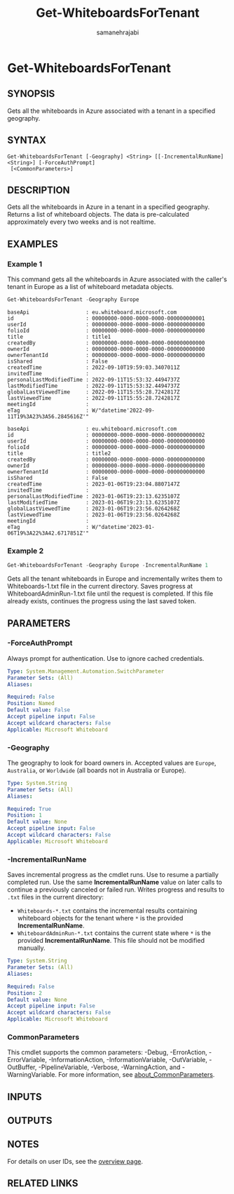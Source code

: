 ﻿---
external help file: WhiteboardAdmin-help.xml
Module Name: WhiteboardAdmin
online version: https://learn.microsoft.com/powershell/module/whiteboard/get-whiteboardsfortenant
applicable: Microsoft Whiteboard
title: Get-WhiteboardsForTenant
schema: 2.0.0
author: samanehrajabi
ms.author: srajabi
ms.reviewer:
---

# Get-WhiteboardsForTenant

## SYNOPSIS
Gets all the whiteboards in Azure associated with a tenant in a specified geography.

## SYNTAX

```
Get-WhiteboardsForTenant [-Geography] <String> [[-IncrementalRunName] <String>] [-ForceAuthPrompt]
 [<CommonParameters>]
```

## DESCRIPTION

Gets all the whiteboards in Azure in a tenant in a specified geography. Returns a list of whiteboard
objects. The data is pre-calculated approximately every two weeks and is not realtime.

## EXAMPLES

### Example 1

This command gets all the whiteboards in Azure associated with the caller's tenant in Europe as a
list of whiteboard metadata objects.

```powershell
Get-WhiteboardsForTenant -Geography Europe
```

```Output
baseApi                  : eu.whiteboard.microsoft.com
id                       : 00000000-0000-0000-0000-000000000001
userId                   : 00000000-0000-0000-0000-000000000000
folioId                  : 00000000-0000-0000-0000-000000000000
title                    : title1
createdBy                : 00000000-0000-0000-0000-000000000000
ownerId                  : 00000000-0000-0000-0000-000000000000
ownerTenantId            : 00000000-0000-0000-0000-000000000000
isShared                 : False
createdTime              : 2022-09-10T19:59:03.3407011Z
invitedTime              :
personalLastModifiedTime : 2022-09-11T15:53:32.4494737Z
lastModifiedTime         : 2022-09-11T15:53:32.4494737Z
globalLastViewedTime     : 2022-09-11T15:55:28.7242817Z
lastViewedTime           : 2022-09-11T15:55:28.7242817Z
meetingId                :
eTag                     : W/"datetime'2022-09-11T19%3A23%3A56.2845616Z'"

baseApi                  : eu.whiteboard.microsoft.com
id                       : 00000000-0000-0000-0000-000000000002
userId                   : 00000000-0000-0000-0000-000000000000
folioId                  : 00000000-0000-0000-0000-000000000000
title                    : title2
createdBy                : 00000000-0000-0000-0000-000000000000
ownerId                  : 00000000-0000-0000-0000-000000000000
ownerTenantId            : 00000000-0000-0000-0000-000000000000
isShared                 : False
createdTime              : 2023-01-06T19:23:04.8807147Z
invitedTime              :
personalLastModifiedTime : 2023-01-06T19:23:13.6235107Z
lastModifiedTime         : 2023-01-06T19:23:13.6235107Z
globalLastViewedTime     : 2023-01-06T19:23:56.0264268Z
lastViewedTime           : 2023-01-06T19:23:56.0264268Z
meetingId                :
eTag                     : W/"datetime'2023-01-06T19%3A22%3A42.6717851Z'"
```

### Example 2

```powershell
Get-WhiteboardsForTenant -Geography Europe -IncrementalRunName 1
```

Gets all the tenant whiteboards in Europe and incrementally writes them to Whiteboards-1.txt file in
the current directory. Saves progress at WhiteboardAdminRun-1.txt file until the request is
completed. If this file already exists, continues the progress using the last saved token.

## PARAMETERS

### -ForceAuthPrompt

Always prompt for authentication. Use to ignore cached credentials.

```yaml
Type: System.Management.Automation.SwitchParameter
Parameter Sets: (All)
Aliases:

Required: False
Position: Named
Default value: False
Accept pipeline input: False
Accept wildcard characters: False
Applicable: Microsoft Whiteboard
```

### -Geography

The geography to look for board owners in. Accepted values are `Europe`, `Australia`, or `Worldwide`
(all boards not in Australia or Europe).

```yaml
Type: System.String
Parameter Sets: (All)
Aliases:

Required: True
Position: 1
Default value: None
Accept pipeline input: False
Accept wildcard characters: False
Applicable: Microsoft Whiteboard
```

### -IncrementalRunName

Saves incremental progress as the cmdlet runs. Use to resume a partially completed run. Use the same
**IncrementalRunName** value on later calls to continue a previously canceled or failed run. Writes
progress and results to `.txt` files in the current directory:

- `Whiteboards-*.txt` contains the incremental results containing whiteboard objects for the tenant
  where `*` is the provided **IncrementalRunName**.
- `WhiteboardAdminRun-*.txt` contains the current state where `*` is the provided
  **IncrementalRunName**. This file should not be modified manually.

```yaml
Type: System.String
Parameter Sets: (All)
Aliases:

Required: False
Position: 2
Default value: None
Accept pipeline input: False
Accept wildcard characters: False
Applicable: Microsoft Whiteboard
```

### CommonParameters

This cmdlet supports the common parameters: -Debug, -ErrorAction, -ErrorVariable,
-InformationAction, -InformationVariable, -OutVariable, -OutBuffer, -PipelineVariable, -Verbose,
-WarningAction, and -WarningVariable. For more information, see
[about_CommonParameters](https://go.microsoft.com/fwlink/p/?LinkID=113216).

## INPUTS

## OUTPUTS

## NOTES

For details on user IDs, see the [overview page](../../docs-conceptual/overview.md).

## RELATED LINKS

